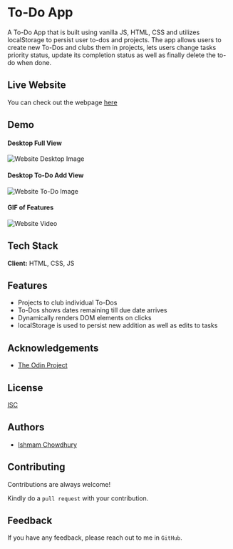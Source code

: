 # To-Do App

A To-Do App that is built using vanilla JS, HTML, CSS and utilizes localStorage to persist user to-dos and projects. The app allows users to create new To-Dos and clubs them in projects, lets users change tasks priority status, update its completion status as well as finally delete the to-do when done.

## Live Website

You can check out the webpage [here](https://ishmam156.github.io/todo-list/)

## Demo

#### Desktop Full View

![Website Desktop Image](https://i.imgur.com/wuUej6d.png)

#### Desktop To-Do Add View

![Website To-Do Image](https://i.imgur.com/9ewnDG3.png)

#### GIF of Features

![Website Video](https://i.imgur.com/vlZTCTs.gif)

## Tech Stack

**Client:** HTML, CSS, JS

## Features

-   Projects to club individual To-Dos
-   To-Dos shows dates remaining till due date arrives
-   Dynamically renders DOM elements on clicks
-   localStorage is used to persist new addition as well as edits to tasks

## Acknowledgements

- [The Odin Project](https://www.theodinproject.com/)

## License

[ISC](https://opensource.org/licenses/ISC)

## Authors

- [Ishmam Chowdhury](https://github.com/Ishmam156)

## Contributing

Contributions are always welcome!

Kindly do a `pull request` with your contribution.

## Feedback

If you have any feedback, please reach out to me in `GitHub`.
